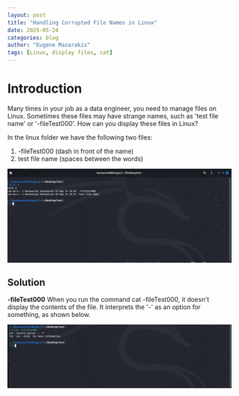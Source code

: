 ```yaml
---
layout: post
title: "Handling Corrupted File Names in Linux"
date: 2025-05-24
categories: blog
author: "Eugene Mazarakis"
tags: [Linux, display files, cat]
---
```



# Introduction
Many times in your job as a data engineer, you need to manage files on Linux. Sometimes these files may have strange names, such as 'test file name' or '-fileTest000'. 
How can you display these files in Linux?

In the linux folder we have the following two files:
1. -fileTest000 (dash in front of the name)
2. test file name (spaces between the words)

![Photo 0](/assets/Img/BlogImages/010.BlogPost_24_05_2025/Working_Directory.PNG)   


## Solution

**-fileTest000** 
When you run the command cat -fileTest000, it doesn't display the contents of the file. It interprets the '-' as an option for something, as shown below.

![Photo 1](/assets/Img/BlogImages/010.BlogPost_24_05_2025/cat_unsuceed_dash.PNG)   
